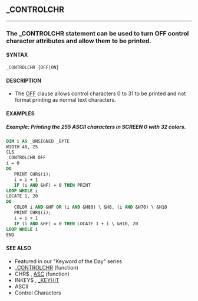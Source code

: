## _CONTROLCHR
---

### The _CONTROLCHR statement can be used to turn OFF control character attributes and allow them to be printed.

#### SYNTAX

`_CONTROLCHR {OFF|ON}`

#### DESCRIPTION
* The [OFF](./OFF.md) clause allows control characters 0 to 31 to be printed and not format printing as normal text characters.


#### EXAMPLES
##### Example: Printing the 255 ASCII characters in SCREEN 0 with 32 colors.
```vb
DIM i AS _UNSIGNED _BYTE
WIDTH 40, 25
CLS
_CONTROLCHR OFF
i = 0
DO
   PRINT CHR$(i);
   i = i + 1
   IF (i AND &HF) = 0 THEN PRINT
LOOP WHILE i
LOCATE 1, 20
DO
   COLOR i AND &HF OR (i AND &H80) \ &H8, (i AND &H70) \ &H10
   PRINT CHR$(i);
   i = i + 1
   IF (i AND &HF) = 0 THEN LOCATE 1 + i \ &H10, 20
LOOP WHILE i
END
```
  


#### SEE ALSO
* Featured in our "Keyword of the Day" series
* [_CONTROLCHR](./_CONTROLCHR.md) (function)
* CHR$ , [ASC](./ASC.md) (function)
* INKEY$ , [_KEYHIT](./_KEYHIT.md)
* ASCII
* Control Characters

